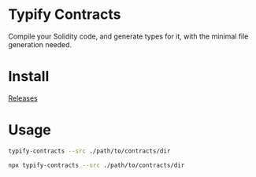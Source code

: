# Typify Contracts

Compile your Solidity code, and generate types for it, with the minimal file generation needed.

# Install
[Releases](https://github.com/DeepDoge/typify-contracts/releases)

# Usage

```bash
typify-contracts --src ./path/to/contracts/dir
```

```bash
npx typify-contracts --src ./path/to/contracts/dir
```
